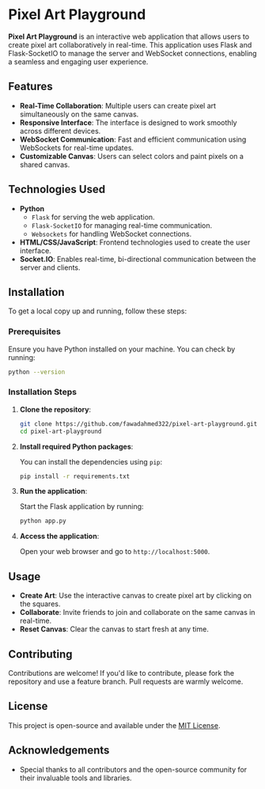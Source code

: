 
# Pixel Art Playground

**Pixel Art Playground** is an interactive web application that allows users to create pixel art collaboratively in real-time. This application uses Flask and Flask-SocketIO to manage the server and WebSocket connections, enabling a seamless and engaging user experience.

## Features

- **Real-Time Collaboration**: Multiple users can create pixel art simultaneously on the same canvas.
- **Responsive Interface**: The interface is designed to work smoothly across different devices.
- **WebSocket Communication**: Fast and efficient communication using WebSockets for real-time updates.
- **Customizable Canvas**: Users can select colors and paint pixels on a shared canvas.

## Technologies Used

- **Python**
  - `Flask` for serving the web application.
  - `Flask-SocketIO` for managing real-time communication.
  - `Websockets` for handling WebSocket connections.
- **HTML/CSS/JavaScript**: Frontend technologies used to create the user interface.
- **Socket.IO**: Enables real-time, bi-directional communication between the server and clients.

## Installation

To get a local copy up and running, follow these steps:

### Prerequisites

Ensure you have Python installed on your machine. You can check by running:

```bash
python --version
```

### Installation Steps

1. **Clone the repository**:

   ```bash
   git clone https://github.com/fawadahmed322/pixel-art-playground.git
   cd pixel-art-playground
   ```

2. **Install required Python packages**:

   You can install the dependencies using `pip`:

   ```bash
   pip install -r requirements.txt
   ```

3. **Run the application**:

   Start the Flask application by running:

   ```bash
   python app.py
   ```

4. **Access the application**:

   Open your web browser and go to `http://localhost:5000`.

## Usage

- **Create Art**: Use the interactive canvas to create pixel art by clicking on the squares.
- **Collaborate**: Invite friends to join and collaborate on the same canvas in real-time.
- **Reset Canvas**: Clear the canvas to start fresh at any time.

## Contributing

Contributions are welcome! If you'd like to contribute, please fork the repository and use a feature branch. Pull requests are warmly welcome.

## License

This project is open-source and available under the [MIT License](LICENSE).

## Acknowledgements

- Special thanks to all contributors and the open-source community for their invaluable tools and libraries.
